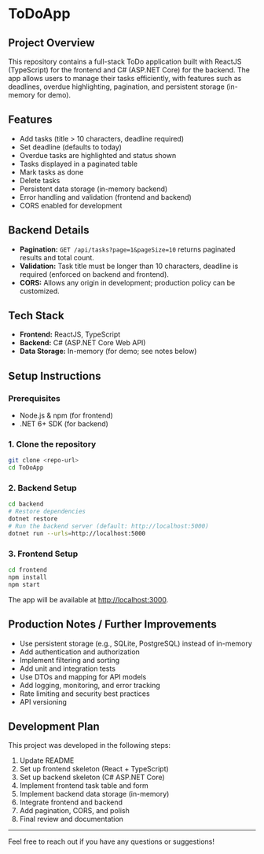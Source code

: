 # ToDoApp

## Project Overview

This repository contains a full-stack ToDo application built with ReactJS (TypeScript) for the frontend and C# (ASP.NET Core) for the backend. The app allows users to manage their tasks efficiently, with features such as deadlines, overdue highlighting, pagination, and persistent storage (in-memory for demo).

## Features
- Add tasks (title > 10 characters, deadline required)
- Set deadline (defaults to today)
- Overdue tasks are highlighted and status shown
- Tasks displayed in a paginated table
- Mark tasks as done
- Delete tasks
- Persistent data storage (in-memory backend)
- Error handling and validation (frontend and backend)
- CORS enabled for development

## Backend Details
- **Pagination:** `GET /api/tasks?page=1&pageSize=10` returns paginated results and total count.
- **Validation:** Task title must be longer than 10 characters, deadline is required (enforced on backend and frontend).
- **CORS:** Allows any origin in development; production policy can be customized.

## Tech Stack
- **Frontend:** ReactJS, TypeScript
- **Backend:** C# (ASP.NET Core Web API)
- **Data Storage:** In-memory (for demo; see notes below)

## Setup Instructions

### Prerequisites
- Node.js & npm (for frontend)
- .NET 6+ SDK (for backend)

### 1. Clone the repository
```bash
git clone <repo-url>
cd ToDoApp
```

### 2. Backend Setup
```bash
cd backend
# Restore dependencies
dotnet restore
# Run the backend server (default: http://localhost:5000)
dotnet run --urls=http://localhost:5000
```

### 3. Frontend Setup
```bash
cd frontend
npm install
npm start
```

The app will be available at [http://localhost:3000](http://localhost:3000).

## Production Notes / Further Improvements
- Use persistent storage (e.g., SQLite, PostgreSQL) instead of in-memory
- Add authentication and authorization
- Implement filtering and sorting
- Add unit and integration tests
- Use DTOs and mapping for API models
- Add logging, monitoring, and error tracking
- Rate limiting and security best practices
- API versioning

## Development Plan
This project was developed in the following steps:
1. Update README
2. Set up frontend skeleton (React + TypeScript)
3. Set up backend skeleton (C# ASP.NET Core)
4. Implement frontend task table and form
5. Implement backend data storage (in-memory)
6. Integrate frontend and backend
7. Add pagination, CORS, and polish
8. Final review and documentation

---

Feel free to reach out if you have any questions or suggestions!